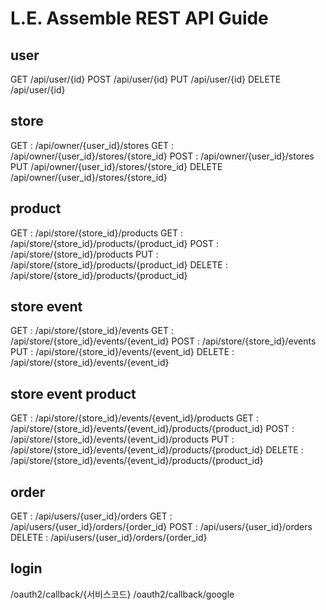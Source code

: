 # L.E. Assemble REST API Guide

## user

GET /api/user/{id}
POST /api/user/{id}
PUT /api/user/{id}
DELETE /api/user/{id}

## store
GET : /api/owner/{user_id}/stores
GET : /api/owner/{user_id}/stores/{store_id}
POST : /api/owner/{user_id}/stores
PUT /api/owner/{user_id}/stores/{store_id}
DELETE /api/owner/{user_id}/stores/{store_id}

## product
GET : /api/store/{store_id}/products
GET : /api/store/{store_id}/products/{product_id}
POST : /api/store/{store_id}/products
PUT : /api/store/{store_id}/products/{product_id}
DELETE : /api/store/{store_id}/products/{product_id}

## store event
GET : /api/store/{store_id}/events
GET : /api/store/{store_id}/events/{event_id}
POST : /api/store/{store_id}/events
PUT : /api/store/{store_id}/events/{event_id}
DELETE : /api/store/{store_id}/events/{event_id}

## store event product
GET : /api/store/{store_id}/events/{event_id}/products
GET : /api/store/{store_id}/events/{event_id}/products/{product_id}
POST : /api/store/{store_id}/events/{event_id}/products
PUT : /api/store/{store_id}/events/{event_id}/products/{product_id}
DELETE : /api/store/{store_id}/events/{event_id}/products/{product_id}

## order
GET : /api/users/{user_id}/orders
GET : /api/users/{user_id}/orders/{order_id}
POST : /api/users/{user_id}/orders
DELETE : /api/users/{user_id}/orders/{order_id}

## login
/oauth2/callback/{서비스코드}
/oauth2/callback/google